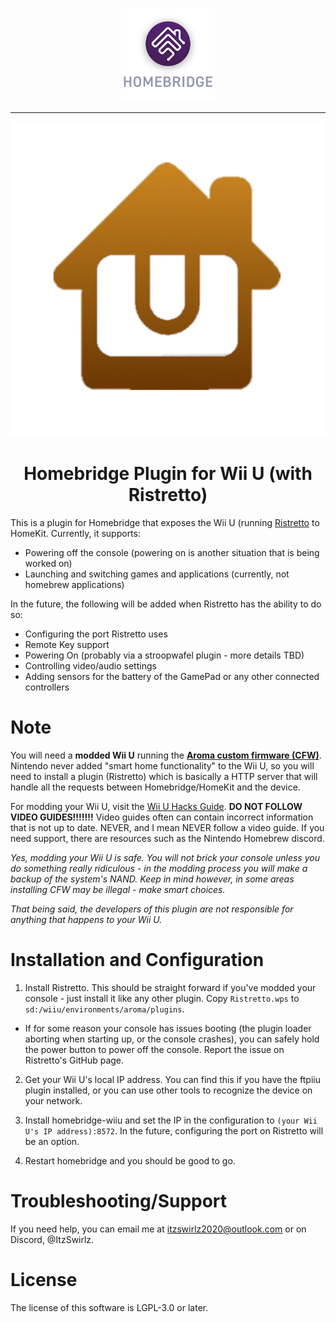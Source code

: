 <p align="center">

<img src="https://github.com/homebridge/branding/raw/latest/logos/homebridge-wordmark-logo-vertical.png" width="150">
<hr class="solid">
<img src=./.github/icon.png>

</p>

<span align="center">

# Homebridge Plugin for Wii U (with Ristretto)

</span>

This is a plugin for Homebridge that exposes the Wii U (running [Ristretto](https://github.com/ItzSwirlz/Ristretto) to HomeKit. Currently, it supports:
* Powering off the console (powering on is another situation that is being worked on)
* Launching and switching games and applications (currently, not homebrew applications)

In the future, the following will be added when Ristretto has the ability to do so:
* Configuring the port Ristretto uses
* Remote Key support
* Powering On (probably via a stroopwafel plugin - more details TBD)
* Controlling video/audio settings
* Adding sensors for the battery of the GamePad or any other connected controllers

# Note
You will need a **modded Wii U** running the [**Aroma custom firmware (CFW)**](https://aroma.foryour.cafe). Nintendo never added "smart home functionality" to the Wii U, so you will need to install a plugin (Ristretto) which is basically a HTTP server that will handle all the requests between Homebridge/HomeKit and the device.

For modding your Wii U, visit the [Wii U Hacks Guide](https://wiiu.hacks.guide/#/). **DO NOT FOLLOW VIDEO GUIDES!!!!!!!** Video guides often can contain incorrect information that is not up to date. NEVER, and I mean NEVER follow a video guide. If you need support, there are resources such as the Nintendo Homebrew discord.

*Yes, modding your Wii U is safe. You will not brick your console unless you do something really ridiculous - in the modding process you will make a backup of the system's NAND. Keep in mind however, in some areas installing CFW may be illegal - make smart choices.*

*That being said, the developers of this plugin are not responsible for anything that happens to your Wii U.*

# Installation and Configuration

1) Install Ristretto. This should be straight forward if you've modded your console - just install it like any other plugin. Copy `Ristretto.wps` to `sd:/wiiu/environments/aroma/plugins`.
  - If for some reason your console has issues booting (the plugin loader aborting when starting up, or the console crashes), you can safely hold the power button to power off the console. Report the issue on Ristretto's GitHub page.

2) Get your Wii U's local IP address. You can find this if you have the ftpiiu plugin installed, or you can use other tools to recognize the device on your network.

3) Install homebridge-wiiu and set the IP in the configuration to `(your Wii U's IP address):8572`. In the future, configuring the port on Ristretto will be an option.

4) Restart homebridge and you should be good to go.

# Troubleshooting/Support
If you need help, you can email me at itzswirlz2020@outlook.com or on Discord, @ItzSwirlz.

# License
The license of this software is LGPL-3.0 or later.
